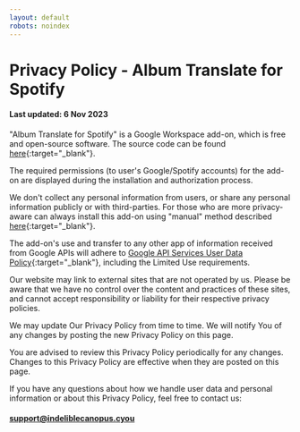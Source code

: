 ```yaml
---
layout: default
robots: noindex
---
```


# Privacy Policy - Album Translate for Spotify

#### Last updated: 6 Nov 2023

"Album Translate for Spotify" is a Google Workspace add-on, which is free and open-source software. The source code can be found [here](https://github.com/indeliblecanopus/album-translate-for-spotify){:target="_blank"}.

The required permissions (to user's Google/Spotify accounts) for the add-on are displayed during the installation and authorization process.

We don't collect any personal information from users, or share any personal information publicly or with third-parties. For those who are more privacy-aware can always install this add-on using "manual" method described [here](https://github.com/indeliblecanopus/album-translate-for-spotify#getting-started){:target="_blank"}.

The add-on's use and transfer to any other app of information received from Google APIs will adhere to [Google API Services User Data Policy](https://developers.google.com/terms/api-services-user-data-policy#additional_requirements_for_specific_api_scopes){:target="_blank"}, including the Limited Use requirements.

Our website may link to external sites that are not operated by us. Please be aware that we have no control over the content and practices of these sites, and cannot accept responsibility or liability for their respective privacy policies.

We may update Our Privacy Policy from time to time. We will notify You of any changes by posting the new Privacy Policy on this page.

You are advised to review this Privacy Policy periodically for any changes. Changes to this Privacy Policy are effective when they are posted on this page.

If you have any questions about how we handle user data and personal information or about this Privacy Policy, feel free to contact us:

#### [support@indeliblecanopus.cyou](mailto:support@indeliblecanopus.cyou)



